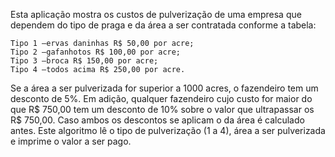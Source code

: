 Esta aplicação mostra os   custos   de pulverização de uma empresa que dependem do tipo de praga e da área a ser contratada conforme a tabela:

	Tipo 1 –ervas daninhas R$ 50,00 por acre;
	Tipo 2 –gafanhotos R$ 100,00 por acre;
	Tipo 3 –broca R$ 150,00 por acre;
	Tipo 4 –todos acima R$ 250,00 por acre.

Se  a  área  a  ser  pulverizada  for  superior a  1000  acres,  o  fazendeiro  tem  um  desconto  de 5%.  Em  adição,  qualquer  fazendeiro  cujo  custo  for  maior  do  que  R$  750,00  tem  um desconto de 10% sobre o valor que ultrapassar os R$ 750,00. Caso ambos os descontos se aplicam o da área é calculado antes. Este algoritmo lê o tipo de pulverização (1 a 4), área a ser pulverizada e imprime o valor a ser pago.
